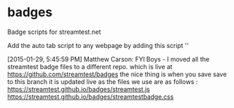# badges
Badge scripts for streamtest.net

Add the auto tab script to any webpage by adding this script
'<script src="https://streamtest.github.io/badges/streamtest.min.js" type="text/javascript"></script>'


[2015-01-29, 5:45:59 PM] Matthew Carson: FYI Boys - I moved all the streamtest badge files to a different repo. which is live at https://github.com/streamtest/badges the nice thing is when you save save to this branch it is updated live as the files we use are as follows :
https://streamtest.github.io/badges/streamtest.js
https://streamtest.github.io/badges/streamtestbadge.css